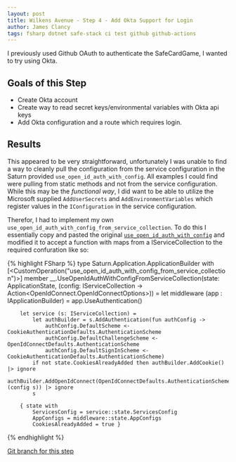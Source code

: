 ```yaml
---
layout: post
title: Wilkens Avenue - Step 4 - Add Okta Support for Login
author: James Clancy
tags: fsharp dotnet safe-stack ci test github github-actions
---
```


I previously used Github OAuth to authenticate the SafeCardGame, I wanted to try using Okta. 


## Goals of this Step
* Create Okta account
* Create way to read secret keys/environmental variables with Okta api keys
* Add Okta configuration and a route which requires login.

## Results

This appeared to be very straightforward, unfortunately I was unable to find a way to cleanly pull the configuration from the service configuration in the Saturn provided `use_open_id_auth_with_config`. All examples I could find were pulling from static methods and not from the service configuration. While this may be the *functional way*, I did want to be able to utilize the Microsoft supplied `AddUserSecrets` and `AddEnvironmentVariables` which register values in the `IConfiguration` in the service configuration. 

Therefor, I had to implement my own `use_open_id_auth_with_config_from_service_collection`. To do this I essentially copy and pasted the original [`use_open_id_auth_with_config`](https://github.com/SaturnFramework/Saturn/blob/9593e90e1397309c4653abe703478893b60daa5e/src/Saturn.Extensions.Authorization/OAuth.fs#L189) and modified it to accept a function with maps from a IServiceCollection to the required confuration like so:

{% highlight FSharp %}
type Saturn.Application.ApplicationBuilder with
    [<CustomOperation("use_open_id_auth_with_config_from_service_collection")>]
    member __.UseOpenIdAuthWithConfigFromServiceCollection(state: ApplicationState, (config: IServiceCollection -> Action<OpenIdConnect.OpenIdConnectOptions>)) =
        let middleware (app : IApplicationBuilder) =
            app.UseAuthentication()

        let service (s: IServiceCollection) =
            let authBuilder = s.AddAuthentication(fun authConfig ->
                authConfig.DefaultScheme <- CookieAuthenticationDefaults.AuthenticationScheme
                authConfig.DefaultChallengeScheme <- OpenIdConnectDefaults.AuthenticationScheme
                authConfig.DefaultSignInScheme <- CookieAuthenticationDefaults.AuthenticationScheme)
            if not state.CookiesAlreadyAdded then authBuilder.AddCookie() |> ignore
            authBuilder.AddOpenIdConnect(OpenIdConnectDefaults.AuthenticationScheme, (config s)) |> ignore
            s

        { state with
            ServicesConfig = service::state.ServicesConfig
            AppConfigs = middleware::state.AppConfigs
            CookiesAlreadyAdded = true }
{% endhighlight %}

[Git branch for this step](https://github.com/jamesclancy/WilkensAvenue/tree/step-4)